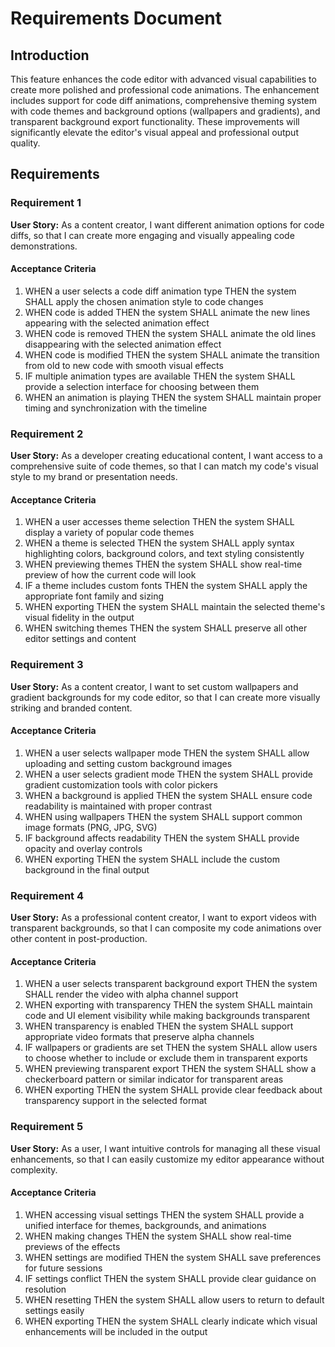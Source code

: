 # Requirements Document

## Introduction

This feature enhances the code editor with advanced visual capabilities to create more polished and professional code animations. The enhancement includes support for code diff animations, comprehensive theming system with code themes and background options (wallpapers and gradients), and transparent background export functionality. These improvements will significantly elevate the editor's visual appeal and professional output quality.

## Requirements

### Requirement 1

**User Story:** As a content creator, I want different animation options for code diffs, so that I can create more engaging and visually appealing code demonstrations.

#### Acceptance Criteria

1. WHEN a user selects a code diff animation type THEN the system SHALL apply the chosen animation style to code changes
2. WHEN code is added THEN the system SHALL animate the new lines appearing with the selected animation effect
3. WHEN code is removed THEN the system SHALL animate the old lines disappearing with the selected animation effect
4. WHEN code is modified THEN the system SHALL animate the transition from old to new code with smooth visual effects
5. IF multiple animation types are available THEN the system SHALL provide a selection interface for choosing between them
6. WHEN an animation is playing THEN the system SHALL maintain proper timing and synchronization with the timeline

### Requirement 2

**User Story:** As a developer creating educational content, I want access to a comprehensive suite of code themes, so that I can match my code's visual style to my brand or presentation needs.

#### Acceptance Criteria

1. WHEN a user accesses theme selection THEN the system SHALL display a variety of popular code themes
2. WHEN a theme is selected THEN the system SHALL apply syntax highlighting colors, background colors, and text styling consistently
3. WHEN previewing themes THEN the system SHALL show real-time preview of how the current code will look
4. IF a theme includes custom fonts THEN the system SHALL apply the appropriate font family and sizing
5. WHEN exporting THEN the system SHALL maintain the selected theme's visual fidelity in the output
6. WHEN switching themes THEN the system SHALL preserve all other editor settings and content

### Requirement 3

**User Story:** As a content creator, I want to set custom wallpapers and gradient backgrounds for my code editor, so that I can create more visually striking and branded content.

#### Acceptance Criteria

1. WHEN a user selects wallpaper mode THEN the system SHALL allow uploading and setting custom background images
2. WHEN a user selects gradient mode THEN the system SHALL provide gradient customization tools with color pickers
3. WHEN a background is applied THEN the system SHALL ensure code readability is maintained with proper contrast
4. WHEN using wallpapers THEN the system SHALL support common image formats (PNG, JPG, SVG)
5. IF background affects readability THEN the system SHALL provide opacity and overlay controls
6. WHEN exporting THEN the system SHALL include the custom background in the final output

### Requirement 4

**User Story:** As a professional content creator, I want to export videos with transparent backgrounds, so that I can composite my code animations over other content in post-production.

#### Acceptance Criteria

1. WHEN a user selects transparent background export THEN the system SHALL render the video with alpha channel support
2. WHEN exporting with transparency THEN the system SHALL maintain code and UI element visibility while making backgrounds transparent
3. WHEN transparency is enabled THEN the system SHALL support appropriate video formats that preserve alpha channels
4. IF wallpapers or gradients are set THEN the system SHALL allow users to choose whether to include or exclude them in transparent exports
5. WHEN previewing transparent export THEN the system SHALL show a checkerboard pattern or similar indicator for transparent areas
6. WHEN exporting THEN the system SHALL provide clear feedback about transparency support in the selected format

### Requirement 5

**User Story:** As a user, I want intuitive controls for managing all these visual enhancements, so that I can easily customize my editor appearance without complexity.

#### Acceptance Criteria

1. WHEN accessing visual settings THEN the system SHALL provide a unified interface for themes, backgrounds, and animations
2. WHEN making changes THEN the system SHALL show real-time previews of the effects
3. WHEN settings are modified THEN the system SHALL save preferences for future sessions
4. IF settings conflict THEN the system SHALL provide clear guidance on resolution
5. WHEN resetting THEN the system SHALL allow users to return to default settings easily
6. WHEN exporting THEN the system SHALL clearly indicate which visual enhancements will be included in the output
